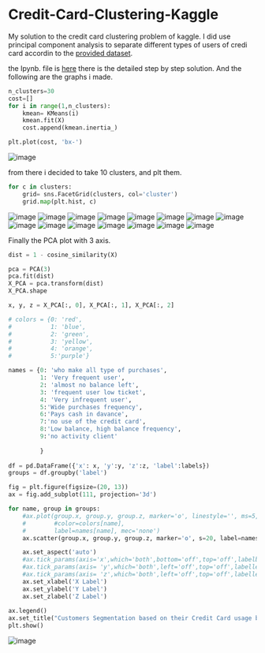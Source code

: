 # Credit-Card-Clustering-Kaggle
My solution to the credit card clustering problem of kaggle.
I did use principal component analysis to separate different types of users of credi card accordin to the [provided dataset](https://www.kaggle.com/datasets/arjunbhasin2013/ccdata).

the Ipynb. file is [here](https://github.com/Malvape/Credit-Card-Clustering-Kaggle/blob/3D/Solucion.ipynb) there is the detailed step by step solution. And the following are the graphs i made.



```python
n_clusters=30
cost=[]
for i in range(1,n_clusters):
    kmean= KMeans(i)
    kmean.fit(X)
    cost.append(kmean.inertia_)  

plt.plot(cost, 'bx-')

```

![image](https://github.com/Malvape/Credit-Card-Clustering-Kaggle/assets/41355722/6d46b394-ef5f-45a3-a0e7-5e29d4decc44)

from there i decided to take 10 clusters, and plt them.

```python
for c in clusters:
    grid= sns.FacetGrid(clusters, col='cluster')
    grid.map(plt.hist, c)
```


![image](https://github.com/Malvape/Credit-Card-Clustering-Kaggle/assets/41355722/ec6ac654-62af-4608-8be7-9182ffe5fe9a)
![image](https://github.com/Malvape/Credit-Card-Clustering-Kaggle/assets/41355722/eba1c0b0-a3c4-491e-bd0d-801fadd7bb2e)
![image](https://github.com/Malvape/Credit-Card-Clustering-Kaggle/assets/41355722/be1bd873-6466-498c-a43b-09a3fb7e6676)
![image](https://github.com/Malvape/Credit-Card-Clustering-Kaggle/assets/41355722/a1fce305-62d3-417b-8ee9-0af84e8b524d)
![image](https://github.com/Malvape/Credit-Card-Clustering-Kaggle/assets/41355722/68953d76-e2d5-4ad1-be60-b47483639bd4)
![image](https://github.com/Malvape/Credit-Card-Clustering-Kaggle/assets/41355722/f154f175-d1d5-484b-b45c-56eb68e2dab0)
![image](https://github.com/Malvape/Credit-Card-Clustering-Kaggle/assets/41355722/804d6c4a-b457-4cbd-b1d6-6675680c87ed)
![image](https://github.com/Malvape/Credit-Card-Clustering-Kaggle/assets/41355722/529b0307-638a-4d2b-9e01-6fa286b4bce0)
![image](https://github.com/Malvape/Credit-Card-Clustering-Kaggle/assets/41355722/2a4b6df5-79ef-446a-a7b6-fef0b97b8001)
![image](https://github.com/Malvape/Credit-Card-Clustering-Kaggle/assets/41355722/0cce9677-e3a8-4f5c-905c-43d76145a5b6)
![image](https://github.com/Malvape/Credit-Card-Clustering-Kaggle/assets/41355722/53677a29-f3a7-4454-8329-c8a1b5afb7ea)
![image](https://github.com/Malvape/Credit-Card-Clustering-Kaggle/assets/41355722/bc7a5194-15e6-4578-a301-262000e5291b)
![image](https://github.com/Malvape/Credit-Card-Clustering-Kaggle/assets/41355722/f3f0d20a-ea9d-4e1c-b670-61ed850d8edc)
![image](https://github.com/Malvape/Credit-Card-Clustering-Kaggle/assets/41355722/9a6dc515-7364-4fdd-a1dd-7c3df2f19ad4)
![image](https://github.com/Malvape/Credit-Card-Clustering-Kaggle/assets/41355722/5759b8e0-48a9-4b88-a3a3-643f1dc27d90)

Finally the PCA plot with 3 axis.
```python
dist = 1 - cosine_similarity(X)

pca = PCA(3)
pca.fit(dist)
X_PCA = pca.transform(dist)
X_PCA.shape

x, y, z = X_PCA[:, 0], X_PCA[:, 1], X_PCA[:, 2]

# colors = {0: 'red',
#           1: 'blue',
#           2: 'green', 
#           3: 'yellow', 
#           4: 'orange',  
#           5:'purple'}

names = {0: 'who make all type of purchases', 
         1: 'Very frequent user', 
         2: 'almost no balance left', 
         3: 'frequent user low ticket', 
         4: 'Very infrequent user',
         5:'Wide purchases frequency',
         6:'Pays cash in davance',
         7:'no use of the credit card',
         8:'Low balance, high balance frequency',
         9:'no activity client'
         
         }
  
df = pd.DataFrame({'x': x, 'y':y, 'z':z, 'label':labels}) 
groups = df.groupby('label')

fig = plt.figure(figsize=(20, 13))
ax = fig.add_subplot(111, projection='3d')

for name, group in groups:
    #ax.plot(group.x, group.y, group.z, marker='o', linestyle='', ms=5,
    #        #color=colors[name],
    #        label=names[name], mec='none')
    ax.scatter(group.x, group.y, group.z, marker='o', s=20, label=names[name])

    ax.set_aspect('auto')
    #ax.tick_params(axis='x',which='both',bottom='off',top='off',labelbottom='off')
    #ax.tick_params(axis= 'y',which='both',left='off',top='off',labelleft='off')
    #ax.tick_params(axis= 'z',which='both',left='off',top='off',labelleft='off')
    ax.set_xlabel('X Label')
    ax.set_ylabel('Y Label')
    ax.set_zlabel('Z Label')
    
ax.legend()
ax.set_title("Customers Segmentation based on their Credit Card usage bhaviour.")
plt.show()

```

![image](https://github.com/Malvape/Credit-Card-Clustering-Kaggle/assets/41355722/c92597ef-afb6-464c-8f08-aad1f1b4b3fa)



